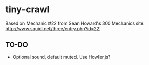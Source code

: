 tiny-crawl
==========

Based on Mechanic #22 from Sean Howard's 300 Mechanics site: http://www.squidi.net/three/entry.php?id=22

TO-DO
-----

- Optional sound, default muted. Use Howler.js?
